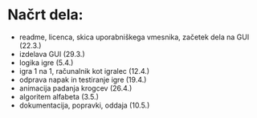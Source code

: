 ﻿# Načrt dela:

- readme, licenca, skica uporabniškega vmesnika, začetek dela na GUI (22.3.)
- izdelava GUI (29.3.)
- logika igre (5.4.)
- igra 1 na 1, računalnik kot igralec (12.4.)
- odprava napak in testiranje igre (19.4.)
- animacija padanja krogcev (26.4.)
- algoritem alfabeta (3.5.)
- dokumentacija, popravki, oddaja (10.5.)